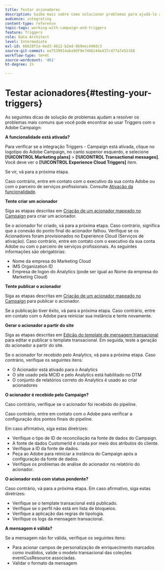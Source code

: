 ```yaml
---
title: Testar acionadores
description: Saiba mais sobre como solucionar problemas para ajudá-lo a resolver os problemas mais comuns que você pode encontrar ao usar Triggers com o Adobe Campaign.
audience: integrating
content-type: reference
topic-tags: working-with-campaign-and-triggers
feature: Triggers
role: Data Architect
level: Intermediate
exl-id: 66628f2a-6ed3-4b12-b2ed-9b9eec440dc3
source-git-commit: ee7539914aba9df9e7d46144e437c477a7e52168
workflow-type: tm+mt
source-wordcount: '461'
ht-degree: 1%

---
```


# Testar acionadores{#testing-your-triggers}

As seguintes dicas de solução de problemas ajudam a resolver os problemas mais comuns que você pode encontrar ao usar Triggers com o Adobe Campaign:

**A funcionalidade está ativada?**

Para verificar se a integração Triggers - Campaign está ativada, clique no logotipo do Adobe Campaign, no canto superior esquerdo, e selecione **[!UICONTROL Marketing plans]** > **[!UICONTROL Transactional messages]**. Você deve ver o **[!UICONTROL Experience Cloud Triggers]** item.

Se vir, vá para a próxima etapa.

Caso contrário, entre em contato com o executivo da sua conta Adobe ou com o parceiro de serviços profissionais. Consulte [Ativação da funcionalidade](../../integrating/using/configuring-triggers-in-experience-cloud.md#activating-the-functionality).

**Tente criar um acionador**

Siga as etapas descritas em [Criação de um acionador mapeado no Campaign](../../integrating/using/using-triggers-in-campaign.md#creating-a-mapped-trigger-in-campaign) para criar um acionador.

Se o acionador for criado, vá para a próxima etapa. Caso contrário, significa que a conexão do ponto final do acionador falhou. Verifique se os Acionadores foram provisionados no Experience Cloud (Serviços de ativação). Caso contrário, entre em contato com o executivo da sua conta Adobe ou com o parceiro de serviços profissionais. As seguintes informações são obrigatórias:

* Nome da empresa do Marketing Cloud
* IMS Organization ID
* Empresa de logon do Analytics (pode ser igual ao Nome da empresa do Marketing Cloud)

**Tente publicar o acionador**

Siga as etapas descritas em [Criação de um acionador mapeado no Campaign](../../integrating/using/using-triggers-in-campaign.md#creating-a-mapped-trigger-in-campaign) para publicar o acionador.

Se a publicação tiver êxito, vá para a próxima etapa. Caso contrário, entre em contato com o Adobe para reiniciar sua instância e tente novamente.

**Gerar o acionador a partir do site**

Siga as etapas descritas em [Edição do template de mensagem transacional](../../integrating/using/using-triggers-in-campaign.md#editing-the-transactional-message-template) para editar e publicar o template transacional. Em seguida, teste a geração do acionador a partir do site.

Se o acionador for recebido pelo Analytics, vá para a próxima etapa. Caso contrário, verifique os seguintes itens:

* O Acionador está ativado para o Analytics
* O site usado pela MCID e pelo Analytics está habilitado no DTM
* O conjunto de relatórios correto do Analytics é usado ao criar acionadores

**O acionador é recebido pelo Campaign?**

Caso contrário, verifique se o acionador foi recebido do pipeline.

Caso contrário, entre em contato com o Adobe para verificar a configuração dos pontos finais do pipeline.

Em caso afirmativo, siga estas diretrizes:

* Verifique o tipo de ID de reconciliação na fonte de dados do Campaign.
* A fonte de dados CustomerId é criada por meio dos atributos do cliente.
* Verifique a ID da fonte de dados.
* Peça ao Adobe para reiniciar a instância do Campaign após a configuração da fonte de dados.
* Verifique os problemas de análise do acionador no relatório do acionador.

**O acionador está com status pendente?**

Caso contrário, vá para a próxima etapa. Em caso afirmativo, siga estas diretrizes:

* Verifique se o template transacional está publicado.
* Verifique se o perfil não está em lista de bloqueios.
* Verifique a aplicação das regras de tipologia.
* Verifique os logs da mensagem transacional.

**A mensagem é válida?**

Se a mensagem não for válida, verifique os seguintes itens:

* Para acionar campos de personalização de enriquecimento marcados como inválidos, valide o modelo transacional das coleções eventCusResource associadas.
* Validar o formato da mensagem
